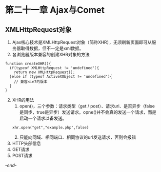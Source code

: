 # 第二十一章 Ajax与Comet

## XMLHttpRequest对象

1. Ajax核心技术是XMLHttpRequest对象（简称XHR），无须刷新页面即可从服务器取得数据，但不一定是xml数据。
2. 各浏览器版本兼容的创建XHR对象的方法
```
function createXHR(){
  if(typeof XMLHttpRequest != 'undefined'){
    return new XMLHttpRequest();
  }else if (typeof ActiveXObject != 'undefined'){
    // 兼容<ie7的版本
  }
}
```
2. XHR的用法
    1. open()，三个参数：请求类型（get / post）、请求url、是否异步（false是同步，true是异步）发送请求。opne()并不会真的发送一个请求，而是启动一个请求以备发送。
    ```
    xhr.open("get","example.php",false)
    ```
    2. 只能向同域、相同端口、相同协议的url发送请求，否则会报错
3. HTTP头部信息
4. GET请求
5. POST请求

*-end-*
